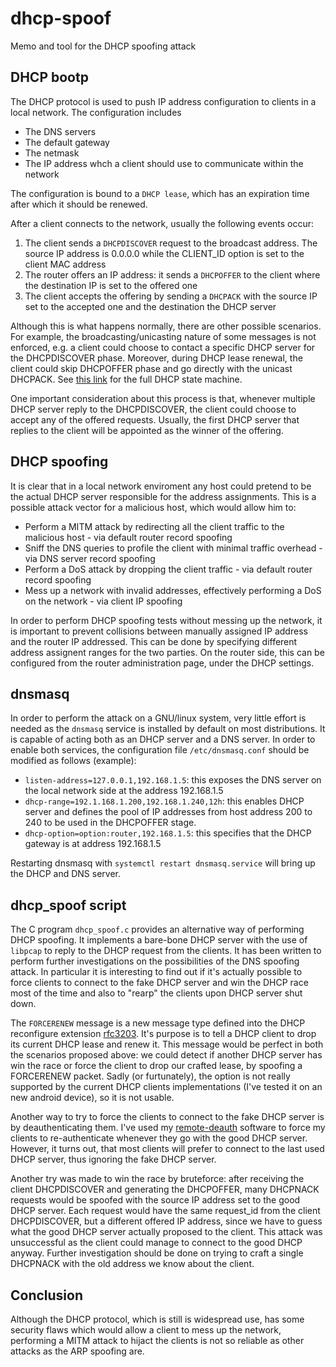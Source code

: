 # dhcp-spoof
Memo and tool for the DHCP spoofing attack

DHCP bootp
----------
The DHCP protocol is used to push IP address configuration to clients in a local network. The configuration includes
- The DNS servers
- The default gateway
- The netmask
- The IP address
whch a client should use to communicate within the network

The configuration is bound to a `DHCP lease`, which has an expiration
time after which it should be renewed.

After a client connects to the network, usually the following events occur:

1) The client sends a `DHCPDISCOVER` request to the broadcast address. The source IP address is 0.0.0.0 while the CLIENT_ID option
is set to the client MAC address
2) The router offers an IP address: it sends a `DHCPOFFER` to the client where the destination IP is set to the offered one
3) The client accepts the offering by sending a `DHCPACK` with the source IP set to the accepted one and the destination the DHCP server

Although this is what happens normally, there are other possible scenarios. For example, the broadcasting/unicasting nature
of some messages is not enforced, e.g. a client could choose to contact a specific DHCP server for the DHCPDISCOVER phase.
Moreover, during DHCP lease renewal, the client could skip DHCPOFFER phase and go directly with the unicast DHCPACK. See [this
link](http://www.tcpipguide.com/free/t_DHCPGeneralOperationandClientFiniteStateMachine.htm) for the full DHCP state machine.

One important consideration about this process is that, whenever multiple DHCP server reply to the DHCPDISCOVER, the client could
choose to accept any of the offered requests. Usually, the first DHCP server that replies to the client will be appointed as the
winner of the offering.

DHCP spoofing
-------------
It is clear that in a local network enviroment any host could pretend to be the actual DHCP server responsible for the address
assignments. This is a possible attack vector for a malicious host, which would allow him to:
- Perform a MITM attack by redirecting all the client traffic to the malicious host - via default router record spoofing
- Sniff the DNS queries to profile the client with minimal traffic overhead - via DNS server record spoofing
- Perform a DoS attack by dropping the client traffic - via default router record spoofing
- Mess up a network with invalid addresses, effectively performing a DoS on the network - via client IP spoofing

In order to perform DHCP spoofing tests without messing up the network, it is important to prevent collisions between
manually assigned IP address and the router IP addressed. This can be done by specifying different address assignent ranges
for the two parties. On the router side, this can be configured from the router administration page, under the DHCP settings.

dnsmasq
-------
In order to perform the attack on a GNU/linux system, very little effort is needed as the `dnsmasq` service is installed
by default on most distributions. It is capable of acting both as an DHCP server and a DNS server. In order to enable both
services, the configuration file `/etc/dnsmasq.conf` should be modified as follows (example):
- `listen-address=127.0.0.1,192.168.1.5`: this exposes the DNS server on the local network side at the address 192.168.1.5
- `dhcp-range=192.1.168.1.200,192.168.1.240,12h`: this enables DHCP server and defines the pool of IP addresses from host
address 200 to 240 to be used in the DHCPOFFER stage.
- `dhcp-option=option:router,192.168.1.5`: this specifies that the DHCP gateway is at address 192.168.1.5

Restarting dnsmasq with `systemctl restart dnsmasq.service` will bring up the DHCP and DNS server.

dhcp_spoof script
-----------------
The C program `dhcp_spoof.c` provides an alternative way of performing DHCP spoofing. It implements a bare-bone DHCP server
with the use of `libpcap` to reply to the DHCP request from the clients. It has been written to perform further investigations
on the possibilities of the DNS spoofing attack. In particular it is interesting to find out if it's actually possible to force
clients to connect to the fake DHCP server and win the DHCP race most of the time and also to "rearp" the clients upon DHCP server
shut down.

The `FORCERENEW` message is a new message type defined into the DHCP reconfigure extension [rfc3203](http://www.ietf.org/rfc/rfc3203.txt).
It's purpose is to tell a DHCP client to drop its current DHCP lease and renew it. This message would be perfect in both the scenarios
proposed above: we could detect if another DHCP server has win the race or force the client to drop our crafted lease, by spoofing
a FORCERENEW packet. Sadly (or furtunately), the option is not really supported by the current DHCP clients implementations
(I've tested it on an new android device), so it is not usable.

Another way to try to force the clients to connect to the fake DHCP server is by deauthenticating them. I've used my
[remote-deauth](https://github.com/emanuele-f/remote-deauth) software to force my clients to re-authenticate whenever they go
with the good DHCP server. However, it turns out, that most clients will prefer to connect to the last used DHCP server, thus
ignoring the fake DHCP server.

Another try was made to win the race by bruteforce: after receiving the client DHCPDISCOVER and generating the DHCPOFFER,
many DHCPNACK requests would be spoofed with the source IP address set to the good DHCP server. Each request would have the
same request_id from the client DHCPDISCOVER, but a different offered IP address, since we have to guess what the good DHCP
server actually proposed to the client. This attack was unsuccessful as the client could manage to connect to the good DHCP
anyway. Further investigation should be done on trying to craft a single DHCPNACK with the old address we know about the client.

Conclusion
----------

Although the DHCP protocol, which is still is widespread use, has some security flaws which would allow a client to mess up the network, performing a MITM attack to hijact the clients is not so reliable as other attacks as the ARP spoofing are.
